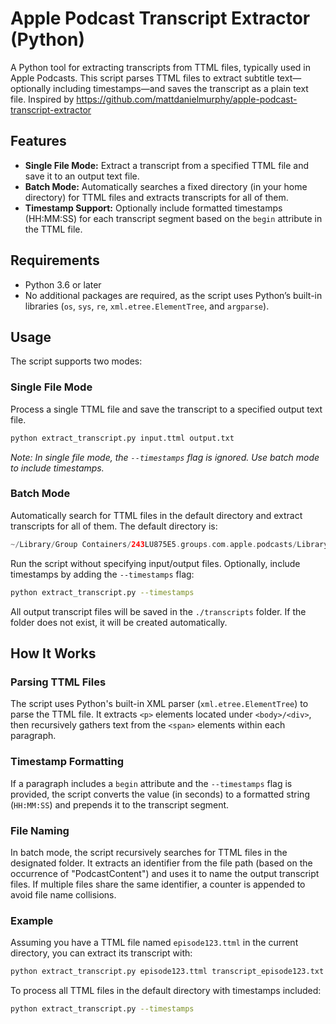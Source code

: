 # Apple Podcast Transcript Extractor (Python)

A Python tool for extracting transcripts from TTML files, typically used in Apple Podcasts. This script parses TTML files to extract subtitle text—optionally including timestamps—and saves the transcript as a plain text file. Inspired by https://github.com/mattdanielmurphy/apple-podcast-transcript-extractor

## Features

- **Single File Mode:** Extract a transcript from a specified TTML file and save it to an output text file.
- **Batch Mode:** Automatically searches a fixed directory (in your home directory) for TTML files and extracts transcripts for all of them.
- **Timestamp Support:** Optionally include formatted timestamps (HH:MM:SS) for each transcript segment based on the `begin` attribute in the TTML file.

## Requirements

- Python 3.6 or later
- No additional packages are required, as the script uses Python’s built-in libraries (`os`, `sys`, `re`, `xml.etree.ElementTree`, and `argparse`).

## Usage

The script supports two modes:

### Single File Mode
Process a single TTML file and save the transcript to a specified output text file.

```bash
python extract_transcript.py input.ttml output.txt
```

*Note: In single file mode, the `--timestamps` flag is ignored. Use batch mode to include timestamps.*

### Batch Mode
Automatically search for TTML files in the default directory and extract transcripts for all of them. The default directory is:

```swift
~/Library/Group Containers/243LU875E5.groups.com.apple.podcasts/Library/Cache/Assets/TTML
```

Run the script without specifying input/output files. Optionally, include timestamps by adding the `--timestamps` flag:

```bash
python extract_transcript.py --timestamps
```

All output transcript files will be saved in the `./transcripts` folder. If the folder does not exist, it will be created automatically.

## How It Works

### Parsing TTML Files
The script uses Python's built-in XML parser (`xml.etree.ElementTree`) to parse the TTML file. It extracts `<p>` elements located under `<body>/<div>`, then recursively gathers text from the `<span>` elements within each paragraph.

### Timestamp Formatting
If a paragraph includes a `begin` attribute and the `--timestamps` flag is provided, the script converts the value (in seconds) to a formatted string (`HH:MM:SS`) and prepends it to the transcript segment.

### File Naming
In batch mode, the script recursively searches for TTML files in the designated folder. It extracts an identifier from the file path (based on the occurrence of "PodcastContent") and uses it to name the output transcript files. If multiple files share the same identifier, a counter is appended to avoid file name collisions.

### Example
Assuming you have a TTML file named `episode123.ttml` in the current directory, you can extract its transcript with:

```bash
python extract_transcript.py episode123.ttml transcript_episode123.txt
```

To process all TTML files in the default directory with timestamps included:

```bash
python extract_transcript.py --timestamps
```


